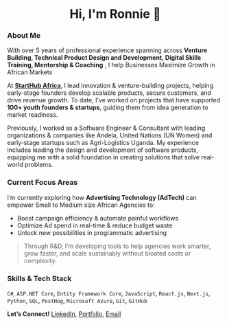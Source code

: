 <h1 align="center">Hi, I'm Ronnie 👋</h1>

### About Me

With over 5 years of professional experience spanning across **Venture Building, Technical Product Design and Development, Digital Skills Training, Mentorship & Coaching** , I help Businesses Maximize Growth in African Markets

At **[StartHub Africa](https://starthubafrica.org/)**, I lead innovation & venture-building projects, helping early-stage founders develop scalable products, secure customers, and drive revenue growth. To date, I’ve worked on projects that have supported **100+ youth founders & startups**, guiding them from idea generation to market readiness.

Previously, I worked as a Software Engineer & Consultant with leading organizations & companies like Andela, United Nations (UN Women) and early-stage startups such as Agri-Logistics Uganda. My experience includes leading the design and development of software products, equipping me with a solid foundation in creating solutions that solve real-world problems.

### Current Focus Areas

I’m currently exploring how **Advertising Technology (AdTech)** can empower Small to Medium size African Agencies to:
- Boost campaign efficiency & automate painful workflows
- Optimize Ad spend in real-time & reduce budget waste 
- Unlock new possibilities in programmatic advertising  

> Through R&D, I’m developing tools to help agencies work smarter, grow faster, and scale sustainably without bloated costs or complexity.

### Skills & Tech Stack  
   `C#`, `ASP.NET Core`, `Entity Framework Core`, `JavaScript`, `React.js`, `Next.js`, `Python`, `SQL`, `PostHog`, `Microsoft Azure`, `Git`, `GitHub`

**Let’s Connect!** [LinkedIn](https://www.linkedin.com/in/ronnie-lutaro-b73240aa/), [Portfolio](https://ronnielutaro.github.io), [Email](mailto:ronnielutaro@outlook.com)
